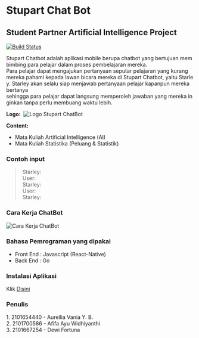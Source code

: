 # Stupart Chat Bot
## Student Partner Artificial Intelligence Project

[![Build Status](https://travis-ci.org/joemccann/dillinger.svg?branch=master)](https://travis-ci.org/joemccann/dillinger)

Stupart Chatbot adalah aplikasi mobile berupa chatbot yang bertujuan membimbing para pelajar dalam proses pembelajaran mereka. Para pelajar dapat mengajukan pertanyaan seputar pelajaran yang kurang mereka pahami kepada lawan bicara mereka di Stupart Chatbot, yaitu Starley. Starley akan selalu siap menjawab pertanyaan pelajar kapanpun mereka bertanya sehingga para pelajar dapat langsung memperoleh jawaban yang mereka inginkan tanpa perlu membuang waktu lebih.


**Logo:** 
![Logo Stupart ChatBot](https://i.imgur.com/LxuJQVp.png)

**Content:** 
* Mata Kuliah Artificial Intelligence (AI) 
* Mata Kuliah Statistika (Peluang & Statistik)

### Contoh input
> Starley: <br/>
> User: <br/>
> Starley: <br/>
> User: <br/>
> Starley: <br/>

### Cara Kerja ChatBot
![Cara Kerja ChatBot](https://cdn.pixabay.com/photo/2017/11/13/07/14/cat-eyes-2944820_960_720.jpg)

### Bahasa Pemrograman yang dipakai
* Front End : Javascript (React-Native) <br/>
* Back End : Go <br/>

### Instalasi Aplikasi
Klik [Disini](https://google.com/)

### Penulis
1. 2101654440 - Aurellia Vania Y. B. <br/>
2. 2101700586 - Afifa Ayu Widhiyanthi <br/>
3. 2101667254 - Dewi Fortuna <br/>
